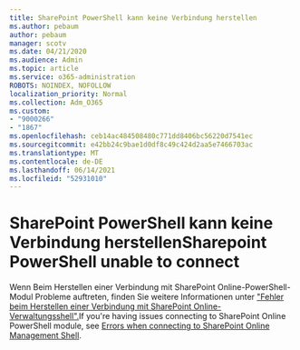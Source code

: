 ```yaml
---
title: SharePoint PowerShell kann keine Verbindung herstellen
ms.author: pebaum
author: pebaum
manager: scotv
ms.date: 04/21/2020
ms.audience: Admin
ms.topic: article
ms.service: o365-administration
ROBOTS: NOINDEX, NOFOLLOW
localization_priority: Normal
ms.collection: Adm_O365
ms.custom:
- "9000266"
- "1867"
ms.openlocfilehash: ceb14ac484508480c771dd8406bc56220d7541ec
ms.sourcegitcommit: e42bb24c9bae1d0df8c49c424d2aa5e7466703ac
ms.translationtype: MT
ms.contentlocale: de-DE
ms.lasthandoff: 06/14/2021
ms.locfileid: "52931010"
---
```

# <a name="sharepoint-powershell-unable-to-connect"></a><span data-ttu-id="4b78b-102">SharePoint PowerShell kann keine Verbindung herstellen</span><span class="sxs-lookup"><span data-stu-id="4b78b-102">Sharepoint PowerShell unable to connect</span></span>

<span data-ttu-id="4b78b-103">Wenn Beim Herstellen einer Verbindung mit SharePoint Online-PowerShell-Modul Probleme auftreten, finden Sie weitere Informationen unter ["Fehler beim Herstellen einer Verbindung mit SharePoint Online-Verwaltungsshell".](/sharepoint/troubleshoot/administration/errors-connecting-to-management-shell)</span><span class="sxs-lookup"><span data-stu-id="4b78b-103">If you're having issues connecting to SharePoint Online PowerShell module, see [Errors when connecting to SharePoint Online Management Shell](/sharepoint/troubleshoot/administration/errors-connecting-to-management-shell).</span></span>